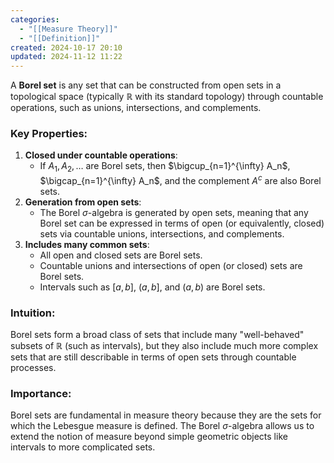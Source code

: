 ```yaml
---
categories:
  - "[[Measure Theory]]"
  - "[[Definition]]"
created: 2024-10-17 20:10
updated: 2024-11-12 11:22
---
```

A **Borel set** is any set that can be constructed from open sets in a topological space (typically $\mathbb{R}$ with its standard topology) through countable operations, such as unions, intersections, and complements.

### Key Properties:

1. **Closed under countable operations**:
    - If $A_1, A_2, \dots$ are Borel sets, then $\bigcup_{n=1}^{\infty} A_n$, $\bigcap_{n=1}^{\infty} A_n$, and the complement $A^c$ are also Borel sets.
2. **Generation from open sets**:
    - The Borel $\sigma$-algebra is generated by open sets, meaning that any Borel set can be expressed in terms of open (or equivalently, closed) sets via countable unions, intersections, and complements.
3. **Includes many common sets**:
    - All open and closed sets are Borel sets.
    - Countable unions and intersections of open (or closed) sets are Borel sets.
    - Intervals such as $[a, b]$, $(a, b]$, and $(a, b)$ are Borel sets.

### Intuition:
Borel sets form a broad class of sets that include many "well-behaved" subsets of $\mathbb{R}$ (such as intervals), but they also include much more complex sets that are still describable in terms of open sets through countable processes.

### Importance:
Borel sets are fundamental in measure theory because they are the sets for which the Lebesgue measure is defined. The Borel $\sigma$-algebra allows us to extend the notion of measure beyond simple geometric objects like intervals to more complicated sets.